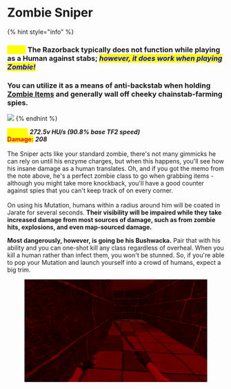 # Zombie Sniper

{% hint style="info" %}
### _<mark style="color:yellow;">**Note:**</mark>_ The Razorback typically does not function while playing as a Human against stabs; _<mark style="color:blue;">however, it does work when playing Zombie!</mark>_&#x20;

### You can utilize it as a means of anti-backstab when holding [Zombie Items](../../elements-of-zombie-escape/items/common-items.md#zombie-items) and generally wall off cheeky chainstab-farming spies.

![](../../.gitbook/assets/100px-Item\_icon\_Razorback.png)
{% endhint %}

<mark style="color:yellow;">**Speed:**</mark> _**272.5v HU/s (90.8% base TF2 speed)**_\
<mark style="color:red;">**Damage:**</mark> _**208**_\
\
The Sniper acts like your standard zombie, there's not many gimmicks he can rely on until his enzyme charges, but when this happens, you'll see how his insane damage as a human translates. Oh, and if you got the memo from the note above, he's a perfect zombie class to go when grabbing items - although you might take more knockback, you'll have a good counter against spies that you can't keep track of on every corner.\
\
On using his Mutation, humans within a radius around him will be coated in Jarate for several seconds. **Their visibility will be impaired while they take increased damage from most sources of damage, such as from zombie hits, explosions, and even map-sourced damage.**

**Most dangerously, however, is going be his Bushwacka.** Pair that with his ability and you can one-shot kill any class regardless of overheal. When you kill a human rather than infect them, you won't be stunned. So, if you're able to pop your Mutation and launch yourself into a crowd of humans, expect a big trim.

<figure><img src="../../.gitbook/assets/Sniper Enzyme Reference.gif" alt=""><figcaption></figcaption></figure>
